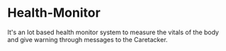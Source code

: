 # Health-Monitor
It's an Iot based health monitor system to measure the vitals of the body and give warning through messages to the Caretacker.
